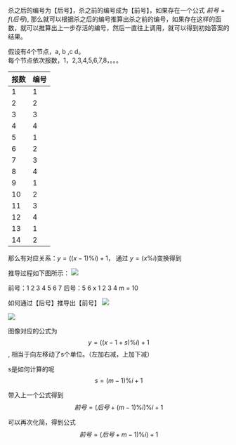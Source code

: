 
杀之后的编号为【后号】，杀之前的编号成为【前号】，如果存在一个公式 $前号 = f(后号)$, 那么就可以根据杀之后的编号推算出杀之前的编号，如果存在这样的函数，就可以推算出上一步存活的编号，然后一直往上调用，就可以得到初始答案的结果。

假设有4个节点，a, b ,c d。  
每个节点依次报数，1，2,3,4,5,6,7,8，。。。

| 报数 | 编号 |
| ---- | ---- |
| 1    | 1    |
| 2    | 2    |
| 3    | 3    |
| 4    | 4    |
| 5    | 1    |
| 6    | 2    |
| 7    | 3    |
| 8    | 4    |
| 9    | 1    |
| 10   | 2    |
| 11   | 3    |
| 12   | 4    |
| 13   | 1    |
| 14   | 2    |


那么有对应关系：$y = ((x-1)\%i) + 1$， 通过 $y = (x\% i)$变换得到

推导过程如下图所示：
![](https://oss.zaqbest.com/images/2022/05/24/628c4988e612f.png)


前号：1 2 3 4 5 6 7
后号：5 6 x 1 2 3 4
m = 10

如何通过【后号】推导出【前号】
![](https://oss.zaqbest.com/images/2022/05/24/628c4f2a278a9.png)

![](https://oss.zaqbest.com/images/2022/05/24/628c4fdfe1387.png)

图像对应的公式为$$y = ((x-1+s)\%i) + 1$$, 相当于向左移动了s个单位。（左加右减，上加下减）

s是如何计算的呢 $$s = (m-1)\%i + 1$$

带入上一个公式得到
$$前号 = (后号+(m-1)\%i)\%i+1$$

可以再次化简，得到公式
$$前号 = (后号+m-1)\%i)+1$$
